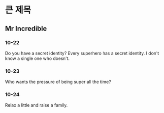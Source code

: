 # 큰 제목

## Mr Incredible

### 10-22
Do you have a secret identity?
Every superhero has a secret identity.
I don't know a single one who doesn't.
### 10-23
Who wants the pressure of being super all the time?
### 10-24
Relax a little and raise a family.
